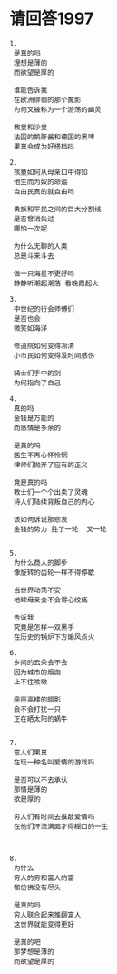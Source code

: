 # 请回答1997

    1.
     是真的吗
     理想是薄的
     而欲望是厚的

     谁能告诉我
     在欧洲徘徊的那个魔影
     为何又被称为一个游荡的幽灵

     教皇和沙皇
     法国的鹅肝酱和德国的黑啤
     果真会成为好搭档吗

    2.
     孩童如何从母亲口中得知
     他生而为奴的命运
     自由民真的就自由吗

     贵族和平民之间的巨大分割线
     是否曾消失过
     哪怕一次呢

     为什么无聊的人类
     总是斗来斗去

     做一只海星不更好吗
     静静听潮起潮落 看晚霞起火

    3.
     中世纪的行会师傅们
     是否也会
     微笑如海洋

     修道院如何变得冷清
     小市民如何变得没时间感伤

     骑士们手中的剑
     为何指向了自己

    4.
     真的吗
     金钱是万能的
     而感情是多余的

     是真的吗
     医生不再心怀怜悯
     律师们抛弃了应有的正义

     竟是真的吗
     教士们一个个出卖了灵魂
     诗人们陆续背叛自己的内心

     该如何诉说那悲哀
     金钱的势力 胜了一轮  又一轮


    5.
     为什么商人的脚步
     像旋转的齿轮一样不得停歇

     当世界动荡不安
     地球母亲会不会得心绞痛

     告诉我
     究竟是怎样一双黑手
     在历史的锅炉下方煽风点火

    6.
     乡间的云朵会不会
     因为城市的烟囱
     止不住咳嗽

     座座高楼的暗影
     会不会打扰一只
     正在晒太阳的蜗牛


    7.
     富人们果真
     在玩一种名叫爱情的游戏吗

     是否可以不去承认
     那情是薄的
     欲是厚的

     穷人们有时间去推敲爱情吗
     在他们汗流满面才得糊口的一生



    8.
     为什么
     穷人的穷和富人的富
     都仿佛没有尽头

     是真的吗
     穷人联合起来推翻富人
     这世界就能变得更好

     是真的吧
     那梦想是薄的
     而欲望是厚的

